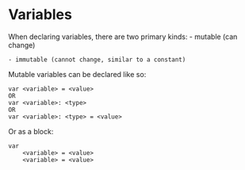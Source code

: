 # Variables

When declaring variables, there are two primary kinds:
    - mutable (can change)

    - immutable (cannot change, similar to a constant)

Mutable variables can be declared like so:
```
var <variable> = <value>
OR
var <variable>: <type>
OR
var <variable>: <type> = <value>
```
Or as a block:
```
var
    <variable> = <value>
    <variable> = <value>
```

# 